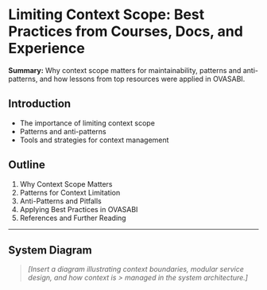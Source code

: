 # Limiting Context Scope: Best Practices from Courses, Docs, and Experience

**Summary:** Why context scope matters for maintainability, patterns and anti-patterns, and how
lessons from top resources were applied in OVASABI.

## Introduction

- The importance of limiting context scope
- Patterns and anti-patterns
- Tools and strategies for context management

## Outline

1. Why Context Scope Matters
2. Patterns for Context Limitation
3. Anti-Patterns and Pitfalls
4. Applying Best Practices in OVASABI
5. References and Further Reading

---

## System Diagram

> _[Insert a diagram illustrating context boundaries, modular service design, and how context is >
> managed in the system architecture.]_
